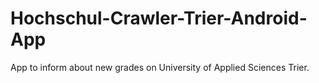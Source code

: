 # Hochschul-Crawler-Trier-Android-App
App to inform about new grades on University of Applied Sciences Trier.